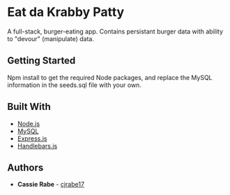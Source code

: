 # Eat da Krabby Patty

A full-stack, burger-eating app. Contains persistant burger data with ability to "devour" (manipulate) data.

## Getting Started

Npm install to get the required Node packages, and replace the MySQL information in the seeds.sql file with your own.

## Built With

* [Node.js](https://nodejs.org/en/docs/)
* [MySQL](https://www.mysql.com/)
* [Express.js](https://expressjs.com/)
* [Handlebars.js](http://handlebarsjs.com/)

## Authors

* **Cassie Rabe** - [cjrabe17](https://github.com/cjrabe17)